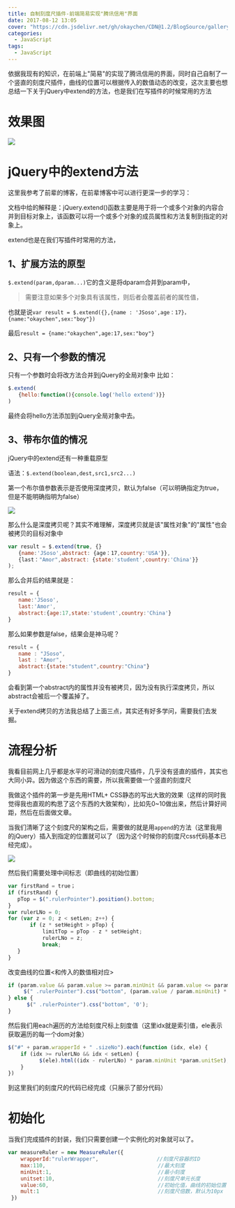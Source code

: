 ```yaml
---
title: 自制刻度尺插件-前端简易实现"腾讯信用"界面
date: 2017-08-12 13:05
cover: "https://cdn.jsdelivr.net/gh/okaychen/CDN@1.2/BlogSource/gallery/thumb_031.jpg"
categories:
  - JavaScript
tags:
  - JavaScript
---
```


依据我现有的知识，在前端上"简易"的实现了腾讯信用的界面，同时自己自制了一个竖直的刻度尺插件，曲线的位置可以根据传入的数值动态的改变，这次主要也想总结一下关于jQuery中extend的方法，也是我们在写插件的时候常用的方法

# 效果图
 
![](https://www.chenqaq.com/assets/cnblogs_img/1140602-20170812102040413-1604886858.gif)

<!-- more -->

# jQuery中的extend方法
这里我参考了前辈的博客，在前辈博客中可以进行更深一步的学习：

文档中给的解释是：jQuery.extend()函数主要是用于将一个或多个对象的内容合并到目标对象上，该函数可以将一个或多个对象的成员属性和方法复制到指定的对象上。

extend也是在我们写插件时常用的方法，

## 1、扩展方法的原型
`$.extend(param,dparam...)`它的含义是将dparam合并到param中，

>需要注意如果多个对象具有该属性，则后者会覆盖前者的属性值，

也就是说`var result = $.extend({},{name : 'JSoso',age：17}，{name:"okaychen",sex:"boy"})`

最后`result = {name:"okaychen",age:17,sex:"boy"}`

## 2、只有一个参数的情况
只有一个参数时会将改方法合并到jQuery的全局对象中
比如：
```js
$.extend(
　　{hello:function(){console.log('hello extend')}}
)
```
最终会将hello方法添加到jQuery全局对象中去。

## 3、带布尔值的情况
jQuery中的extend还有一种重载原型

语法：`$.extend(boolean,dest,src1,src2...)`

第一个布尔值参数表示是否使用深度拷贝，默认为false（可以明确指定为true，但是不能明确指明为false）

![](https://www.chenqaq.com/assets/cnblogs_img/1140602-20170812124116163-1529701924.png)

那么什么是深度拷贝呢？其实不难理解，深度拷贝就是该"属性对象"的"属性"也会被拷贝的目标对象中 

```js
var result = $.extend(true, {}
　　{name:'JSoso',abstract: {age：17,country:'USA'}},
　　{last："Amor",abstract: {state:'student',country:'China'}}
);
```
那么合并后的结果就是：
```js
result = {
　　name:'JSoso',
　　last:'Amor',
　　abstract:{age:17,state:'student',country:'China'}
}
```
那么如果参数是false，结果会是神马呢？
```js
result = {
　　name : "JSoso",
　　last : "Amor",
　　abstract:{state:"student",country:"China"}
}
```
会看到第一个abstract内的属性并没有被拷贝，因为没有执行深度拷贝，所以abstract会被后一个覆盖掉了。

关于extend拷贝的方法我总结了上面三点，其实还有好多学问，需要我们去发掘。

# 流程分析
我看目前网上几乎都是水平的可滑动的刻度尺插件，几乎没有竖直的插件，其实也大同小异。因为做这个东西的需要，所以我需要做一个竖直的刻度尺

我做这个插件的第一步是先用HTML+ CSS静态的写出大致的效果（这样的同时我觉得我也直观的构思了这个东西的大致架构），比如先0~10做出来，然后计算好间距，然后在后面做文章。

当我们清晰了这个刻度尺的架构之后，需要做的就是用`append`的方法（这里我用的jQuery）插入到指定的位置就可以了（因为这个时候你的刻度尺css代码基本已经完成）。

![](https://www.chenqaq.com/assets/cnblogs_img/1140602-20170812110926992-1009967010.png) 

然后我们需要处理中间标志（即曲线的初始位置）
```js
var firstRand = true；
if (firstRand) {
   pTop = $(".rulerPointer").position().bottom;
}
var rulerLNo = 0;
for (var z = 0; z < setLen; z++) {
       if (z * setHeight > pTop) {
           limitTop = pTop - z * setHeight;
           rulerLNo = z;
           break;
   }
}
```
改变曲线的位置<和传入的数值相对应>
```js
if (param.value && param.value >= param.minUnit && param.value <= param.max) {
     $(" .rulerPointer").css("bottom", (param.value / param.minUnit) * 10 * param.mult)
} else {
      $(" .rulerPointer").css("bottom", '0');
}
```
然后我们用each遍历的方法给刻度尺标上刻度值（这里idx就是索引值，ele表示获取遍历的每一个dom对象）
```js
$("#" + param.wrapperId + " .sizeNo").each(function (idx, ele) {
    if (idx >= rulerLNo && idx < setLen) {
          $(ele).html((idx - rulerLNo) * param.minUnit *param.unitSet);
    }
})
```
到这里我们的刻度尺的代码已经完成（只展示了部分代码）

# 初始化
当我们完成插件的封装，我们只需要创建一个实例化的对象就可以了。

```js
var measureRuler = new MeasureRuler({
    wrapperId:"rulerWrapper",           　　　　 //刻度尺容器的ID
    max:110,                                    //最大刻度
    minUnit:1,                                  //最小刻度
    unitset:10,                                 //刻度尺单元长度
    value:60,                                   //初始化值，曲线的初始位置
    mult:1                                      //刻度尺倍数，默认为10px
 })
```